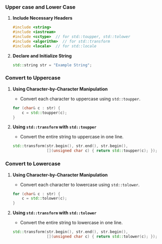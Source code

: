 ### Upper case and Lower Case

1. **Include Necessary Headers**
   ```cpp
   #include <string>
   #include <iostream>
   #include <cctype>  // for std::toupper, std::tolower
   #include <algorithm>  // for std::transform
   #include <locale>  // for std::locale
   ```

2. **Declare and Initialize String**
   ```cpp
   std::string str = "Example String";
   ```

### Convert to Uppercase

1. **Using Character-by-Character Manipulation**
   - Convert each character to uppercase using `std::toupper`.
   ```cpp
   for (char& c : str) {
       c = std::toupper(c);
   }
   ```

2. **Using `std::transform` with `std::toupper`**
   - Convert the entire string to uppercase in one line.
   ```cpp
   std::transform(str.begin(), str.end(), str.begin(),
                  [](unsigned char c) { return std::toupper(c); });
   ```

### Convert to Lowercase

1. **Using Character-by-Character Manipulation**
   - Convert each character to lowercase using `std::tolower`.
   ```cpp
   for (char& c : str) {
       c = std::tolower(c);
   }
   ```

2. **Using `std::transform` with `std::tolower`**
   - Convert the entire string to lowercase in one line.
   ```cpp
   std::transform(str.begin(), str.end(), str.begin(),
                  [](unsigned char c) { return std::tolower(c); });
   ```

